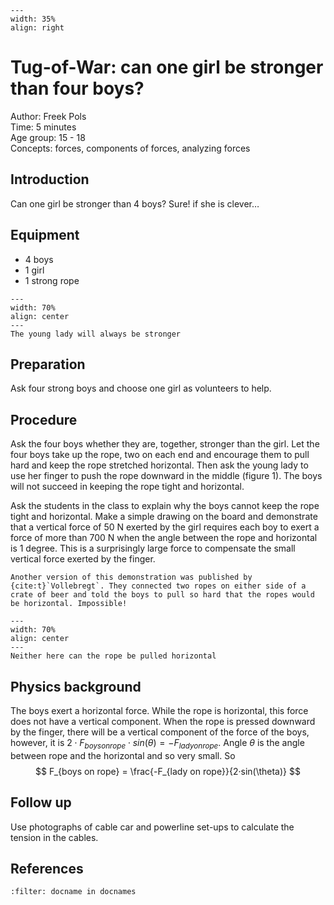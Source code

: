 

<div style="clear: both;">

```{figure} ../../figures/ready.png
---
width: 35%
align: right
```

</div>

# Tug-of-War: can one girl be stronger than four boys?


Author:     Freek Pols\
Time:	  	  5 minutes\
Age group:	15 - 18\
Concepts:	  forces, components of forces, analyzing forces

## Introduction
Can one girl be stronger than 4 boys? Sure! if she is clever…

## Equipment
* 4 boys 
* 1 girl
* 1 strong rope

```{figure} demo13_figure1.jpg
---
width: 70%
align: center
---
The young lady will always be stronger
```

## Preparation
Ask four strong boys and choose one girl as volunteers to help.

## Procedure
Ask the four boys whether they are, together, stronger than the girl. Let the four boys take up the rope, two on each end and encourage them to pull hard and keep the rope stretched horizontal. Then ask the young lady to use her finger to push the rope downward in the middle (figure 1). The boys will not succeed in keeping the rope tight and horizontal. 

Ask the students in the class to explain why the boys cannot keep the rope tight and horizontal. Make a simple drawing on the board and demonstrate that a vertical force of 50 N exerted by the girl requires each boy to exert a force of more than 700 N when the angle between the rope and horizontal is 1 degree. This is a surprisingly large force to compensate the small vertical force exerted by the finger.

```{tip}
Another version of this demonstration was published by {cite:t}`Vollebregt`. They connected two ropes on either side of a crate of beer and told the boys to pull so hard that the ropes would be horizontal. Impossible! 
```

```{figure} demo13_figure2.jpg
---
width: 70%
align: center
---
Neither here can the rope be pulled horizontal
```

## Physics background
The boys exert a horizontal force. While the rope is horizontal, this force does not have a vertical component. When the rope is pressed downward by the finger, there will be a vertical component of the force of the boys, however, it is $2\cdot F_{boys on rope} \cdot sin(\theta) = -F_{lady on rope}$. Angle $\theta$ is the angle between rope and the horizontal and so very small. So 
$$
    F_{boys on rope} = \frac{-F_{lady on rope}}{2·sin(\theta)} 
$$

## Follow up
Use photographs of cable car and powerline set-ups to calculate the tension in the cables.

## References

```{bibliography}
:filter: docname in docnames
```